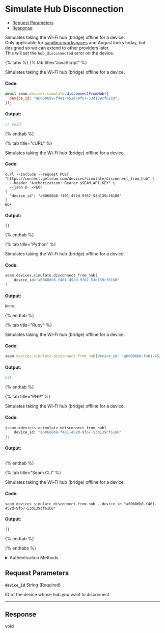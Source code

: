 # Simulate Hub Disconnection

- [Request Parameters](#request-parameters)
- [Response](#response)

Simulates taking the Wi-Fi hub (bridge) offline for a device.  
Only applicable for [sandbox workspaces](../../../core-concepts/workspaces/README.md#sandbox-workspaces) and August locks today, but designed so we can extend to other providers later.  
This will set the `hub_disconnected` error on the device.


{% tabs %}
{% tab title="JavaScript" %}

Simulates taking the Wi-Fi hub (bridge) offline for a device.

#### Code:

```javascript
await seam.devices.simulate.disconnectFromHub({
  device_id: "a60686b8-f401-452d-9f67-53d139cf6160",
});
```

#### Output:

```javascript
// void
```
{% endtab %}

{% tab title="cURL" %}

Simulates taking the Wi-Fi hub (bridge) offline for a device.

#### Code:

```curl
curl --include --request POST "https://connect.getseam.com/devices/simulate/disconnect_from_hub" \
  --header "Authorization: Bearer $SEAM_API_KEY" \
  --json @- <<EOF
{
  "device_id": "a60686b8-f401-452d-9f67-53d139cf6160"
}
EOF
```

#### Output:

```curl
{}
```
{% endtab %}

{% tab title="Python" %}

Simulates taking the Wi-Fi hub (bridge) offline for a device.

#### Code:

```python
seam.devices.simulate.disconnect_from_hub(
    device_id="a60686b8-f401-452d-9f67-53d139cf6160"
)
```

#### Output:

```python
None
```
{% endtab %}

{% tab title="Ruby" %}

Simulates taking the Wi-Fi hub (bridge) offline for a device.

#### Code:

```ruby
seam.devices.simulate.disconnect_from_hub(device_id: "a60686b8-f401-452d-9f67-53d139cf6160")
```

#### Output:

```ruby
nil
```
{% endtab %}

{% tab title="PHP" %}

Simulates taking the Wi-Fi hub (bridge) offline for a device.

#### Code:

```php
$seam->devices->simulate->disconnect_from_hub(
    device_id: "a60686b8-f401-452d-9f67-53d139cf6160"
);
```

#### Output:

```php

```
{% endtab %}

{% tab title="Seam CLI" %}

Simulates taking the Wi-Fi hub (bridge) offline for a device.

#### Code:

```seam_cli
seam devices simulate disconnect-from-hub --device_id "a60686b8-f401-452d-9f67-53d139cf6160"
```

#### Output:

```seam_cli
{}
```
{% endtab %}

{% endtabs %}


<details>

<summary>Authentication Methods</summary>

- API key
- Client session token
- Personal access token
  <br>Must also include the `seam-workspace` header in the request.

To learn more, see [Authentication](https://docs.seam.co/latest/api/authentication).
</details>

## Request Parameters

**`device_id`** *String* (Required)

ID of the device whose hub you want to disconnect.

---


## Response

void

